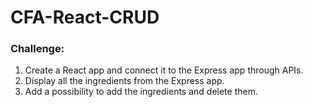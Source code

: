 # CFA-React-CRUD

### Challenge:

1. Create a React app and connect it to the Express app through APIs.
2. Display all the ingredients from the Express app.
3. Add a possibility to add the ingredients and delete them.
